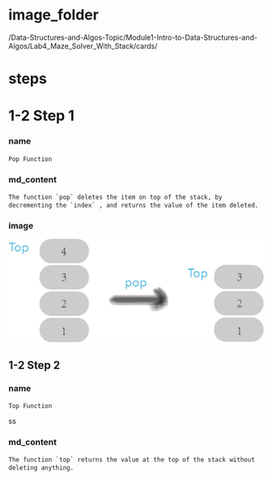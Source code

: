 # image_folder
/Data-Structures-and-Algos-Topic/Module1-Intro-to-Data-Structures-and-Algos/Lab4_Maze_Solver_With_Stack/cards/

# steps

# 1-2 Step 1

### name
```
Pop Function
```

### md_content
```
The function `pop` deletes the item on top of the stack, by decrementing the `index` , and returns the value of the item deleted.
```

### image
<img src="./Images/img3.jpg" style="zoom: 50%;" />

## 1-2 Step 2

### name
```
Top Function
```
ss
### md_content
```
The function `top` returns the value at the top of the stack without deleting anything.
```
